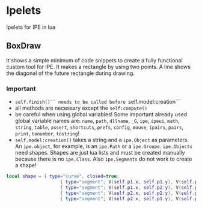# Ipelets
Ipelets for IPE in lua

## BoxDraw
It shows a simple minimum of code snippets to create a fully functional custom tool for IPE. It makes a rectangle by using two points. A line shows the diagonal of the future rectangle during drawing.

### Important
* ```self.finish()`` needs to be called before ```self.model:creation```
* all methods are necessary except the ```self:compute()```
* be careful when using global variables! Some important already used global variable names are: ```name```, ```path```, ```dllname```, ```_G```, ```ipe```, ```ipeui```, ```math```, ```string```, ```table```, ```assert```, ```shortcuts```, ```prefs```, ```config```, ```mouse```, ```ipairs```, ```pairs```, ```print```, ```tonumber```, ```tostring```!
* ```self.model:creation()``` takes a string and a ```ipe.Object``` as parameters. An ```ipe.object```, for example, is an ```ipe.Path``` or a ```ipe.Groupe```. ```ipe.Objects``` need shapes. Shapes are just lua lists and must be created manually because there is no ```ipe.Class```. Also ```ipe.Segments``` do not work to create a shape!

```lua
local shape = { type="curve", closed=true;
                    { type="segment"; V(self.p1.x, self.p1.y), V(self.p1.x, self.p2.y) },
                    { type="segment"; V(self.p1.x, self.p2.y), V(self.p2.x, self.p2.y) },
                    { type="segment"; V(self.p2.x, self.p2.y), V(self.p2.x, self.p1.y) },
                    { type="segment"; V(self.p2.x, self.p1.y), V(self.p1.x, self.p1.y) } }
```
